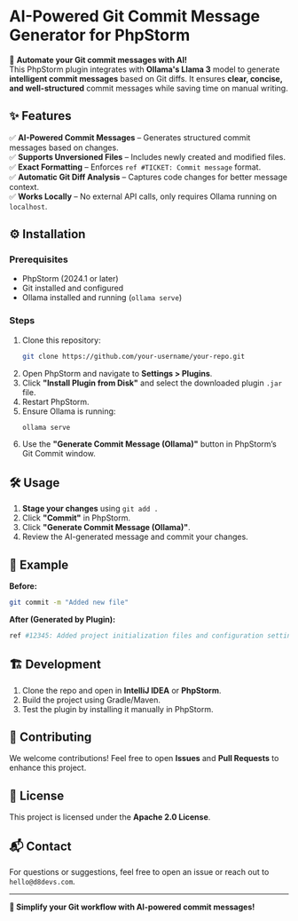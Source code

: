 # AI-Powered Git Commit Message Generator for PhpStorm

🚀 **Automate your Git commit messages with AI!**  
This PhpStorm plugin integrates with **Ollama's Llama 3** model to generate **intelligent commit messages** based on Git diffs. It ensures **clear, concise, and well-structured** commit messages while saving time on manual writing.

## ✨ Features
✅ **AI-Powered Commit Messages** – Generates structured commit messages based on changes.  
✅ **Supports Unversioned Files** – Includes newly created and modified files.  
✅ **Exact Formatting** – Enforces `ref #TICKET: Commit message` format.  
✅ **Automatic Git Diff Analysis** – Captures code changes for better message context.  
✅ **Works Locally** – No external API calls, only requires Ollama running on `localhost`.  

## ⚙️ Installation

### **Prerequisites**
- PhpStorm (2024.1 or later)
- Git installed and configured
- Ollama installed and running (`ollama serve`)

### **Steps**
1. Clone this repository:  
   ```bash
   git clone https://github.com/your-username/your-repo.git
   ```
2. Open PhpStorm and navigate to **Settings > Plugins**.
3. Click **"Install Plugin from Disk"** and select the downloaded plugin `.jar` file.
4. Restart PhpStorm.
5. Ensure Ollama is running:  
   ```bash
   ollama serve
   ```
6. Use the **"Generate Commit Message (Ollama)"** button in PhpStorm’s Git Commit window.

## 🛠 Usage

1. **Stage your changes** using `git add .`
2. Click **"Commit"** in PhpStorm.
3. Click **"Generate Commit Message (Ollama)"**.
4. Review the AI-generated message and commit your changes.

## 📌 Example

**Before:**  
```bash
git commit -m "Added new file"
```

**After (Generated by Plugin):**  
```bash
ref #12345: Added project initialization files and configuration settings.
```

## 🏗 Development

1. Clone the repo and open in **IntelliJ IDEA** or **PhpStorm**.
2. Build the project using Gradle/Maven.
3. Test the plugin by installing it manually in PhpStorm.

## 🤝 Contributing
We welcome contributions! Feel free to open **Issues** and **Pull Requests** to enhance this project.

## 📜 License
This project is licensed under the **Apache 2.0 License**.

## 📬 Contact
For questions or suggestions, feel free to open an issue or reach out to `hello@d8devs.com`.

---

**🚀 Simplify your Git workflow with AI-powered commit messages!**

